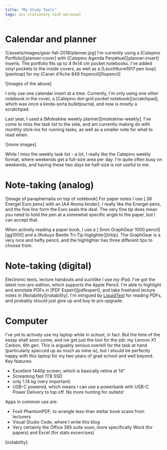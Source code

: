 ```yaml
---
title: "My Study Tools"
tags: uni stationery tech personal
---
```


# Calendar and planner

![/assets/images/gear-fall-2018/planner.jpg]
I'm currently using a [Calepino Portfolio][planner-cover] with
[Calepino Agenda Perpétuel][planner-insert] inserts. The portfolio fits up
to 4 9x14 cm pocket notebooks. I've added vinyl pockets to the inside covers,
as well as a [Leuchtturm1917 pen loop][penloop] for my [Caran d'Áche 849 fixpencil][fixpencil]

![images of the above]

I only use one calendar insert at a time. Currently, I'm only using one other
notebook in the cover, a [Calepino dot-grid pocket notebook][scratchpad], which was once 
a kinda-sorta bulletjournal, and now is mostly a scratchpad.

Last year, I used a [Moleskine weekly planner][moleskine-weekly]. I've come to miss
the task list to the side, and am currently making do with monthly stick-ins
for running tasks, as well as a smaller note for what to read when.

![more images]

While I miss the weekly task list - a lot, I really like the Calepino weekly format,
where weekends get a full-size area per day. I'm quite often busy on weekends, and
having these two days be half-size is not useful to me.

# Note-taking (analog)

![image of paraphernalia on top of notebook]
For paper notes I use [.38 Energel Euro pens] with an [A4 Atoma binder]. I really like
the Energel pens, and the fine line form the Euro seals the deal. The very fine tip
does mean you need to hold the pen at a somewhat specific angle to the paper, but 
I can accept that.

When actively reading a paper book, I use a [.5mm GraphGear 1000 pencil][gg1000]
and a [Kokuyo Beetle Tri-Tip higlighter][tritip]. The GraphGear is a very nice and hefty
pencil, and the highlighter has three different tips to choose from.

# Note-taking (digital)

Electronic texts, lecture handouts and suchlike I use my iPad. I've got the latest non-pro edition,
which supports the Apple Pencil. I'm able to highlight and annotate PDFs in [PDF Expert][pdfexpert],
and take freehand lecture notes in [Notability][notability]. I'm intrigued by [LiquidText][liquidtext]
for reading PDFs, and probably should just give up and buy te pro upgrade.

# Computer
I've yet to actively use my laptop while in school, in fact. But the time of the essay shall soon come,
and ive got just the tool for the job: my Lenovo X1 Carbon, 6th gen. This is arguably serious overkill
for the task at hand (particularly specced up as much as mine is), but I should be perfectly happy with
this laptop for my two years of grad school and well beyond. Key features:
- Excellent 1440p screen, which is basically retina at 14"
- Screaming fast 1TB SSD
- only 1.14 kg (very important)
- USB-C powered, which means I can use a powerbank with USB-C Power Delivery to top off. No more hunting for
  outlets!

Apps in common use are:

- Foxit PhantomPDF, to wrangle less-than stellar book scans from lecturers
- Visual Studio Code, where I write this blog
- Very certainly the Office 365 suite soon, more specifically Word (for papers) and Excel (for stats excercises)


[liquidtext]:
[pdfexpert]:
[notability]: